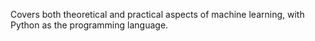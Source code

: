 Covers both theoretical and practical aspects of machine learning, with Python as the programming language.
